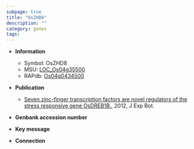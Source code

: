 ```yaml
---
subpage: true
title: "OsZHD8"
description: ""
category: genes
tags: 
---
```


* **Information**  
    + Symbol: OsZHD8  
    + MSU: [LOC_Os04g35500](http://rice.plantbiology.msu.edu/cgi-bin/ORF_infopage.cgi?orf=LOC_Os04g35500)  
    + RAPdb: [Os04g0434500](http://rapdb.dna.affrc.go.jp/viewer/gbrowse_details/irgsp1?name=Os04g0434500)  

* **Publication**  
    + [Seven zinc-finger transcription factors are novel regulators of the stress responsive gene OsDREB1B.](http://www.ncbi.nlm.nih.gov/pubmed?term=Seven+zinc-finger+transcription+factors+are+novel+regulators+of+the+stress+responsive+gene+OsDREB1B.%5BTitle%5D), 2012, J Exp Bot.

* **Genbank accession number**  

* **Key message**  

* **Connection**  




